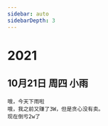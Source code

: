 ```yaml
---
sidebar: auto
sidebarDepth: 3
---
```


# 2021
## 10月21日 周四 小雨
    哦，今天下雨啦
    哦，我之前又赚了3W，但是贪心没有卖。
    现在倒亏2w了

